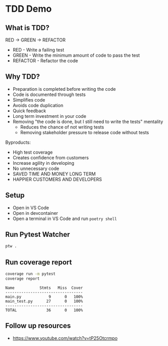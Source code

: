 # TDD Demo

## What is TDD?
RED -> GREEN -> REFACTOR

* RED - Write a failing test
* GREEN - Write the minimum amount of code to pass the test
* REFACTOR - Refactor the code

## Why TDD?
* Preparation is completed before writing the code
* Code is documented through tests
* Simplifies code
* Avoids code duplication
* Quick feedback
* Long term investment in your code
* Removing "the code is done, but I still need to write the tests" mentality
  * Reduces the chance of not writing tests
  * Removing stakeholder pressure to release code without tests

Byproducts:
* High test coverage
* Creates confidence from customers
* Increase agility in developing
* No unnecessary code
* SAVED TIME AND MONEY LONG TERM
* HAPPIER CUSTOMERS AND DEVELOPERS

## Setup
- Open in VS Code
- Open in devcontainer
- Open a terminal in VS Code and run `poetry shell`

## Run Pytest Watcher
```bash
ptw .
```

## Run coverage report
```bash
coverage run -m pytest
coverage report
```
```
Name           Stmts   Miss  Cover
----------------------------------
main.py            9      0   100%
main_test.py      27      0   100%
----------------------------------
TOTAL             36      0   100%
```

## Follow up resources
- https://www.youtube.com/watch?v=tP25Otcrmpo